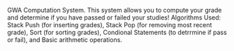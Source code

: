 GWA Computation System. This system allows you to compute your grade and determine if you have passed or failed your studies!
Algorithms Used: Stack Push (for inserting grades), Stack Pop (for removing most recent grade), Sort (for sorting grades), 
Condional Statements (to detrrmine if pass or fail), and Basic arithmetic operations.
